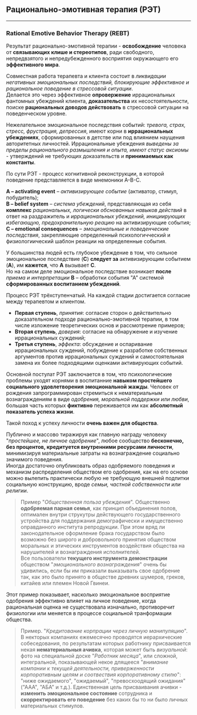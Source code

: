 ## Рационально-эмотивная терапия (РЭТ)
---
### Rational Emotive Behavior Therapy (REBT)

Результат рационально-эмотивной терапии - **освобождение** человека от **связывающих клише и стереотипов**, ради свободного, непредвзятого и непредубежденного восприятия окружающего его **эффективного мира**. 

Совместная работа терапевта и клиента состоит в _ликвидации негативных эмоциональных последствий, блокирующие эффективное и рациональное поведение в стрессовой ситуации_.  
Делается это через эффективное **опровержение** иррациональных фантомных убеждений клиента, **доказательства** их несостоятельности, поиске **рациональных доводов действовать** в стрессовой ситуации на поведенческом уровне.

Нежелательное эмоциональное последствия событий: _тревога, страх, стресс, фрустрация, депрессия_, имеют корни в **иррациональных убеждениях**, сформированных в детстве или под влиянием наущения авторитетных личностей. Иррациональные убеждения _выведены за пределы рационального размышления и опыта, имеют статус аксиомы_ - утверждений не требующих доказательств и **принимаемых как константы**.

По сути РЭТ - процесс когнитивной реконструкции, в которой поведение представляется в виде мнемоники A-B-C.

**А – activating event** – _активизирующее событие_ (активатор, стимул, побудитель);  
**В – belief system** – _система убеждений_, представляющая из себя **комплекс** _рациональных, логически обснованных навыков действий_ в ответ на раздражитель и _иррациональных убеждений, инициирующих избегающую, предохранительную реацию_ на активизирующие события;  
**С – emotional consequences** – _эмоциональные и поведенческие последствия_, закрепляющие определенный психологичческий и физиологиический шаблон реакции на определенные события. 

У большинства людей есть глубокое убеждение в том, что сильное эмоциональное последствие (**С**) **следует за** активизирующим событием (**А**), им **кажется**, что **А** вызывает **С**.  
Но на самом деле эмоциональное последствие возникает **после** _приема и интерпретации_ **В** – обработки события "А" системой **сформированных воспитанием убеждений**. 

Процесс РЭТ трёхступенчатый. На каждой стадии достигается согласие между терапевтом и клиентом.

- **Первая ступень**, _принятия_: согласие сторон о действительно доказательном подходе рационально-эмотивной терапии, в том числе изложение теоретических основ и рассмотрение примеров;
- **Вторая ступень**, _доверия_: согласие на обнаружение и изучение иррациональных суждений;
- **Третья ступень**, _эффекта_: обсуждение и оспаривание иррациональных суждений, побуждение к разработке собственных аргументов против иррациональных суждений и самостоятельная замена их более подходящими оценками активирующих событий.

Основной постулат РЭТ заключается в том, что психологические проблемы уходят корнями в воспитанние **навыком простейшего социального удовлетворения эмоциональной жажды**. Человек от рождения запрограммирован стремиться к нематериальным вознаграждениям в виде _одобрения, моральной поддержки или любви_, большая часть которых **фиктивно** переживается им как **абсолютный показатель успеха жизни**.

Такой поход к успеху личности **очень важен для общества**. 

Публично и массово тиражируя как главную награду человеку "_простейшее, не личное одобрение_", любое сообщество **бесконечно, без процентов, кредитуется внутренними ресурсами личности**, минимизируя материальные затраты на вознаграждение социально значимого поведения.  
Иногда достаточно опубликовать образ одобряемого поведения и механизм распределения обществом его одобрения, как на его основе можно вылепить практически любую не требующую внешней подпитки социальную конструкцию, вроде _семьи, частной собственности или религии_.

> Пример "_Общественная польза убеждения_". Общественно **одобряемая парная семья**, как принцип объединения полов, оптимален внутри струкутры действующего государственного устройства для поддержания демографически и имущественно оправданного института репродукции. При этом вряд ли законодательное оформление брака государством было возможно без широго и добровольного принятия обществом моральных и этических инструментов воздействия общества на нарушителей и вознаграждения исполнителей.  
Все пользователи **текущего инструмента демонстрации** обществом "_эмоционального вознаграждения_" очень бы удивились, если бы им приказали выказывать свое одобрение так, как это было принято в обществе древних шумеров, греков, китайев или племен Новой Гвинеи.  

Этот пример показывает, насколько эмоциональное восприятие одобрения эффективно влияет на личное поведение, когда рациональная оценка не существовала изначально, противоречит физиологии или меняется в процессе социальной транформации общества.

> Пример. "_Кредитование корпрации через личную манипуляцию_". В некторых компаниях ежемесячно проводятся иерархические собеседования, по результатам которых работнику присваивается некая **нематериальныя ачивка**, которая может быть _визуальной_: фото на специальной доске "_Работник месяца_", или сложной, интегральной, показывающей некое длящееся "_внимание компании к текущей деятельности, приверженности корпоративным целям и соотвествия корпоративному стилю_": "ниже ожидаемого", "ожидаемый", "превосхоодящий ожидания" ("ААА", "АБА" и т.д.). Единственная цель присваивания ачивки - **изменить эмоциональное состояние** сотрудника и **скорректировать его поведение** без каких бы то ни было личных материальных стимулов.